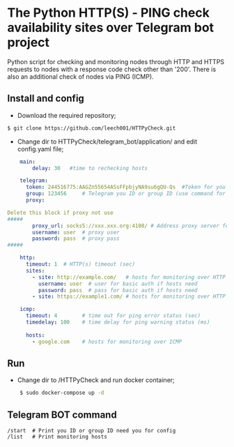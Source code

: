 # The Python HTTP(S) - PING check availability sites over Telegram bot project

Python script for checking and monitoring nodes through HTTP and HTTPS requests to nodes with a response code check other than '200'. There is also an additional check of nodes via PING (ICMP).

## Install and config
- Download the required repository;

```bash
$ git clone https://github.com/leech001/HTTPyCheck.git
```

- Change dir to HTTPyCheck/telegram_bot/application/ and edit config.yaml file;

```yaml
    main:
        delay: 30   #time to rechecking hosts

    telegram:
      token: 244516775:AAGZп55654ASsFFpbjyNA9su6gQU-Qs  #Token for you Telegram BOT
      group: 123456     # Telegram you ID or group ID (use command for BOT /start
      proxy:

Delete this block if proxy not use
#####
        proxy_url: socks5://xxx.xxx.org:4108/ # Address proxy server for Telegram (специально для Роскомнадзора)
        username: user  # proxy user
        password: pass  # proxy pass
#####

    http:
      timeout: 1  # HTTP(s) timeout (sec) 
      sites:
        - site: http://example.com/   # hosts for monitoring over HTTP or HTTPS with basic auth
          username: user  # user for basic auth if hosts need
          password: pass  # pass for basic auth if hosts need
        - site: https://example1.com/ # hosts for monitoring over HTTP or HTTPS

    icmp:
      timeout: 4        # time out for ping error status (sec)
      timedelay: 100    # time delay for ping warning status (ms) 
    
      hosts:
        - google.com    # hosts for monitoring over ICMP
```

## Run
- Change dir to /HTTPyCheck and run docker container;
```bash
    $ sudo docker-compose up -d
```

## Telegram BOT command
```
/start  # Print you ID or group ID need you for config
/list   # Print monitoring hosts
```